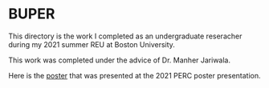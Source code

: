 # BUPER

This directory is the work I completed as an undergraduate reseracher during my 2021 summer REU at Boston University.

This work was completed under the advice of Dr. Manher Jariwala.

Here is the <a href="Dylan_PERC_Poster_v3.pdf">poster</a> that was presented at the 2021 PERC poster presentation.
